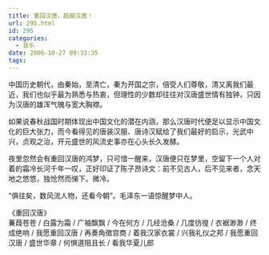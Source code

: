 ```yaml
---
title: 重回汉唐，超越汉唐！
url: 295.html
id: 295
categories:
  - 音乐
date: 2006-10-27 09:33:35
tags:
---
```


中国历史朝代，由秦始，至清亡，秦为开国之宗，倍受人们尊敬，清又离我们最近，我们也似乎最为熟悉与热衷，但理性的少数却往往对汉唐盛世情有独钟，只因为汉唐的雄浑气魄与宽大胸襟。  
  
如果说春秋战国时期体现出中国文化的潜在内涵，那么汉唐时代便足以显示中国文化的巨大张力，而今看得见的唐装汉服、唐诗汉赋给了我们最好的启示，光武中兴，贞观之治，开元盛世的风流史事亦在心头长久发酵。  
  
夜里忽然会有重回汉唐的鸿梦，只可惜一醒来，汉唐便只在梦里，空留下一个人对着的霜冷长河千年一叹，正好印证了陈子昂诗文：前不见古人，后不见来者，念天地之悠悠，独怆然而悌下。微冷。  
  
“俱往矣，数风流人物，还看今朝”。毛泽东一语惊醒梦中人。  
  
  
《重回汉唐》  
蒹葭苍苍 / 白露为霜 / 广袖飘飘 / 今在何方 / 几经沧桑 / 几度彷徨 / 衣裾渺渺 / 终成绝响 / 我愿重回汉唐 / 再奏角徵宫商 / 着我汉家衣裳 / 兴我礼仪之邦 / 我愿重回汉唐 / 盛世华章 / 何惧道阻且长 / 看我华夏儿郎